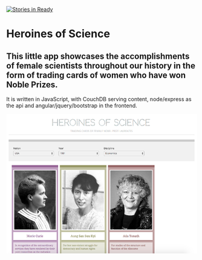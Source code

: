 [![Stories in Ready](https://badge.waffle.io/supernoir/heroines-of-science.svg?label=ready&title=Ready)](http://waffle.io/supernoir/heroines-of-science)
# Heroines of Science
## This little app showcases the accomplishments of female scientists throughout our history in the form of trading cards of women who have won Noble Prizes.

It is written in JavaScript, with CouchDB serving content, node/express as the api and angular/jquery/bootstrap in the frontend.

![Screenshot of Current Progress](screenshots/screenshot_mar-2-16.png)